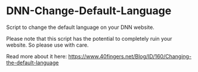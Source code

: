 # DNN-Change-Default-Language
Script to change the default language on your DNN website.

Please note that this script has the potential to completely ruin your website. So please use with care.

Read more about it here: https://www.40fingers.net/Blog/ID/160/Changing-the-default-language
